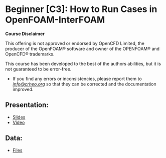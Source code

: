 # Beginner [C3]: How to Run Cases in OpenFOAM-InterFOAM

**Course Disclaimer**

This offering is not approved or endorsed by OpenCFD Limited, the producer of the OpenFOAM® software and owner of the OPENFOAM® and OpenCFD® trademarks.


This course has been developed to the best of the authors abilities, but it is not guaranteed to be error-free. 
* If you find any errors or inconsistencies, please report them to *info@crheo.org* so that they can be corrected and the documentation improved.

## Presentation:
  * [Slides](https://nextcloud.crheo.dep.uminho.pt/index.php/s/T2FzZt9yPGWf3Mm) 
  * [Video](https://youtu.be/IuHW8cwZUU0)

## Data:
  * [Files](https://nextcloud.crheo.dep.uminho.pt/index.php/s/89A5doM8fbEJ4fz)

